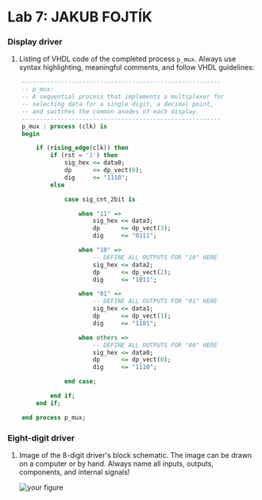 # Lab 7: JAKUB FOJTÍK

### Display driver

1. Listing of VHDL code of the completed process `p_mux`. Always use syntax highlighting, meaningful comments, and follow VHDL guidelines:

```vhdl
    --------------------------------------------------------
    -- p_mux:
    -- A sequential process that implements a multiplexer for
    -- selecting data for a single digit, a decimal point,
    -- and switches the common anodes of each display.
    --------------------------------------------------------
    p_mux : process (clk) is
	begin

		if (rising_edge(clk)) then
			if (rst = '1') then
				sig_hex <= data0;
				dp      <= dp_vect(0);
				dig     <= "1110";
			else

				case sig_cnt_2bit is

					when "11" =>
						sig_hex <= data3;
						dp      <= dp_vect(3);
						dig     <= "0111";

					when "10" =>
						-- DEFINE ALL OUTPUTS FOR "10" HERE
						sig_hex <= data2;
						dp      <= dp_vect(2);
						dig     <= "1011";

					when "01" =>
						-- DEFINE ALL OUTPUTS FOR "01" HERE
						sig_hex <= data1;
						dp      <= dp_vect(1);
						dig     <= "1101";

					when others =>
						-- DEFINE ALL OUTPUTS FOR "00" HERE
						sig_hex <= data0;
						dp      <= dp_vect(0);
						dig     <= "1110";

				end case;

			end if;
		end if;

	end process p_mux;
```

### Eight-digit driver

1. Image of the 8-digit driver's block schematic. The image can be drawn on a computer or by hand. Always name all inputs, outputs, components, and internal signals!

   ![your figure]()